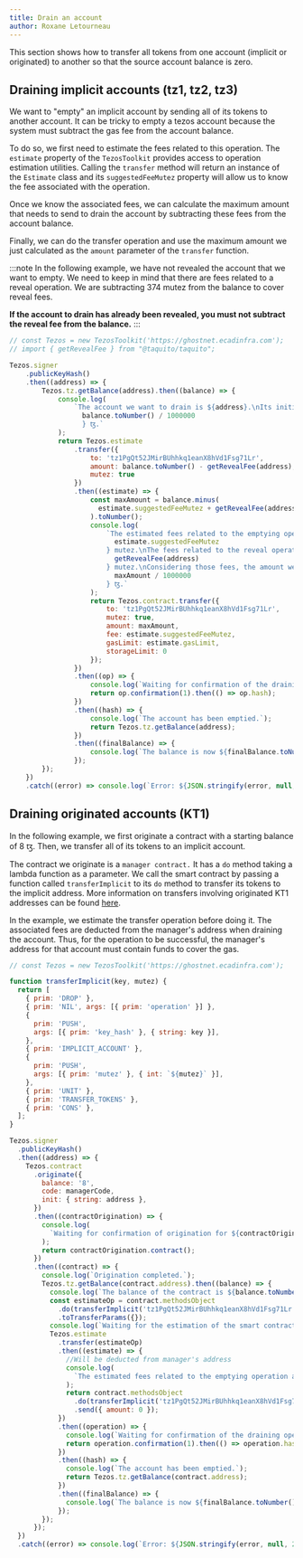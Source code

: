 ```yaml
---
title: Drain an account
author: Roxane Letourneau
---
```


This section shows how to transfer all tokens from one account (implicit or originated) to another so that the source account balance is zero.

## Draining implicit accounts (tz1, tz2, tz3)

We want to "empty" an implicit account by sending all of its tokens to another account. It can be tricky to empty a tezos account because the system must subtract the gas fee from the account balance.

To do so, we first need to estimate the fees related to this operation. The `estimate` property of the `TezosToolkit` provides access to operation estimation utilities. Calling the `transfer` method will return an instance of the `Estimate` class and its `suggestedFeeMutez` property will allow us to know the fee associated with the operation.

Once we know the associated fees, we can calculate the maximum amount that needs to send to drain the account by subtracting these fees from the account balance.

Finally, we can do the transfer operation and use the maximum amount we just calculated as the `amount` parameter of the `transfer` function.

:::note
In the following example, we have not revealed the account that we want to empty. We need to keep in mind that there are fees related to a reveal operation. We are subtracting 374 mutez from the balance to cover reveal fees.

**If the account to drain has already been revealed, you must not subtract the reveal fee from the balance.**
:::

```js live noInline
// const Tezos = new TezosToolkit('https://ghostnet.ecadinfra.com');
// import { getRevealFee } from "@taquito/taquito";

Tezos.signer
    .publicKeyHash()
    .then((address) => {
        Tezos.tz.getBalance(address).then((balance) => {
            console.log(
                `The account we want to drain is ${address}.\nIts initial balance is ${
                  balance.toNumber() / 1000000
                  } ꜩ.`
            );
            return Tezos.estimate
                .transfer({
                    to: 'tz1PgQt52JMirBUhhkq1eanX8hVd1Fsg71Lr',
                    amount: balance.toNumber() - getRevealFee(address), // Remove default reveal fee
                    mutez: true
                })
                .then((estimate) => {
                    const maxAmount = balance.minus(
                      estimate.suggestedFeeMutez + getRevealFee(address)
                    ).toNumber();
                    console.log(
                        `The estimated fees related to the emptying operation are ${
                          estimate.suggestedFeeMutez
                        } mutez.\nThe fees related to the reveal operation are ${
                          getRevealFee(address)
                        } mutez.\nConsidering those fees, the amount we need to send to empty the account is ${
                          maxAmount / 1000000
                        } ꜩ.`
                    );
                    return Tezos.contract.transfer({
                        to: 'tz1PgQt52JMirBUhhkq1eanX8hVd1Fsg71Lr',
                        mutez: true,
                        amount: maxAmount,
                        fee: estimate.suggestedFeeMutez,
                        gasLimit: estimate.gasLimit,
                        storageLimit: 0
                    });
                })
                .then((op) => {
                    console.log(`Waiting for confirmation of the draining operation...`);
                    return op.confirmation(1).then(() => op.hash);
                })
                .then((hash) => {
                    console.log(`The account has been emptied.`);
                    return Tezos.tz.getBalance(address);
                })
                .then((finalBalance) => {
                    console.log(`The balance is now ${finalBalance.toNumber() / 1000000} ꜩ.`);
                });
        });
    })
    .catch((error) => console.log(`Error: ${JSON.stringify(error, null, 2)}`));
```

## Draining originated accounts (KT1)

In the following example, we first originate a contract with a starting balance of 8 ꜩ. Then, we transfer all of its tokens to an implicit account.

The contract we originate is a `manager contract.` It has a `do` method taking a lambda function as a parameter. We call the smart contract by passing a function called `transferImplicit` to its `do` method to transfer its tokens to the implicit address. More information on transfers involving originated KT1 addresses can be found [here](https://taquito.io/docs/making_transfers#transfers-involving-originated-kt1-addresses).

In the example, we estimate the transfer operation before doing it. The associated fees are deducted from the manager's address when draining the account. Thus, for the operation to be successful, the manager's address for that account must contain funds to cover the gas.

```js live noInline
// const Tezos = new TezosToolkit('https://ghostnet.ecadinfra.com');

function transferImplicit(key, mutez) {
  return [
    { prim: 'DROP' },
    { prim: 'NIL', args: [{ prim: 'operation' }] },
    {
      prim: 'PUSH',
      args: [{ prim: 'key_hash' }, { string: key }],
    },
    { prim: 'IMPLICIT_ACCOUNT' },
    {
      prim: 'PUSH',
      args: [{ prim: 'mutez' }, { int: `${mutez}` }],
    },
    { prim: 'UNIT' },
    { prim: 'TRANSFER_TOKENS' },
    { prim: 'CONS' },
  ];
}

Tezos.signer
  .publicKeyHash()
  .then((address) => {
    Tezos.contract
      .originate({
        balance: '8',
        code: managerCode,
        init: { string: address },
      })
      .then((contractOrigination) => {
        console.log(
          `Waiting for confirmation of origination for ${contractOrigination.contractAddress}...`
        );
        return contractOrigination.contract();
      })
      .then((contract) => {
        console.log(`Origination completed.`);
        Tezos.tz.getBalance(contract.address).then((balance) => {
          console.log(`The balance of the contract is ${balance.toNumber() / 1000000} ꜩ.`);
          const estimateOp = contract.methodsObject
            .do(transferImplicit('tz1PgQt52JMirBUhhkq1eanX8hVd1Fsg71Lr', balance.toNumber()))
            .toTransferParams({});
          console.log(`Waiting for the estimation of the smart contract call...`);
          Tezos.estimate
            .transfer(estimateOp)
            .then((estimate) => {
              //Will be deducted from manager's address
              console.log(
                `The estimated fees related to the emptying operation are ${estimate.suggestedFeeMutez} mutez.`
              );
              return contract.methodsObject
                .do(transferImplicit('tz1PgQt52JMirBUhhkq1eanX8hVd1Fsg71Lr', balance.toNumber()))
                .send({ amount: 0 });
            })
            .then((operation) => {
              console.log(`Waiting for confirmation of the draining operation...`);
              return operation.confirmation(1).then(() => operation.hash);
            })
            .then((hash) => {
              console.log(`The account has been emptied.`);
              return Tezos.tz.getBalance(contract.address);
            })
            .then((finalBalance) => {
              console.log(`The balance is now ${finalBalance.toNumber() / 1000000} ꜩ.`);
            });
        });
      });
  })
  .catch((error) => console.log(`Error: ${JSON.stringify(error, null, 2)}`));
```
